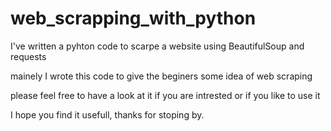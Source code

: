 # web_scrapping_with_python



I've written a pyhton code to scarpe a website using BeautifulSoup and requests 

mainely I wrote this code to give the beginers some idea of web scraping 

please feel free to have a look at it if you are intrested or if you like to use it

I hope you find it usefull,
thanks for stoping by.
